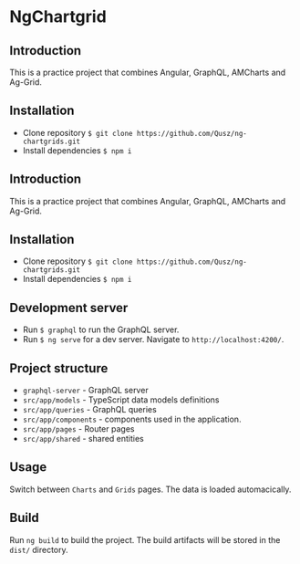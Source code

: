 # NgChartgrid

## Introduction

This is a practice project that combines Angular, GraphQL, AMCharts and Ag-Grid.

## Installation

- Clone repository `$ git clone https://github.com/Qusz/ng-chartgrids.git`
- Install dependencies `$ npm i`
## Introduction

This is a practice project that combines Angular, GraphQL, AMCharts and Ag-Grid.

## Installation

- Clone repository `$ git clone https://github.com/Qusz/ng-chartgrids.git`
- Install dependencies `$ npm i`

## Development server

- Run `$ graphql` to run the GraphQL server.
- Run `$ ng serve` for a dev server. Navigate to `http://localhost:4200/`.

## Project structure

- `graphql-server` - GraphQL server
- `src/app/models` - TypeScript data models definitions
- `src/app/queries` - GraphQL queries
- `src/app/components` - components used in the application.
- `src/app/pages` - Router pages
- `src/app/shared` - shared entities

## Usage

Switch between `Charts` and `Grids` pages. The data is loaded automacically.

## Build

Run `ng build` to build the project. The build artifacts will be stored in the `dist/` directory.


